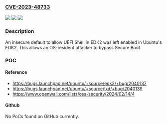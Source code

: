 ### [CVE-2023-48733](https://cve.mitre.org/cgi-bin/cvename.cgi?name=CVE-2023-48733)
![](https://img.shields.io/static/v1?label=Product&message=Ubuntu%20EDK%20II&color=blue)
![](https://img.shields.io/static/v1?label=Version&message=0%20&color=brightgreen)
![](https://img.shields.io/static/v1?label=Vulnerability&message=n%2Fa&color=blue)

### Description

An insecure default to allow UEFI Shell in EDK2 was left enabled in Ubuntu's EDK2. This allows an OS-resident attacker to bypass Secure Boot.

### POC

#### Reference
- https://bugs.launchpad.net/ubuntu/+source/edk2/+bug/2040137
- https://bugs.launchpad.net/ubuntu/+source/lxd/+bug/2040139
- https://www.openwall.com/lists/oss-security/2024/02/14/4

#### Github
No PoCs found on GitHub currently.

